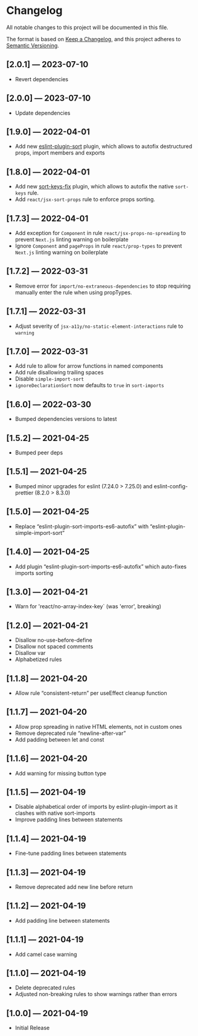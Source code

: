 # Changelog

All notable changes to this project will be documented in this file.

The format is based on [Keep a Changelog](https://keepachangelog.com/en/1.0.0/),
and this project adheres to [Semantic Versioning](https://semver.org/spec/v2.0.0.html).

## [2.0.1] — 2023-07-10

- Revert dependencies

## [2.0.0] — 2023-07-10

- Update dependencies

## [1.9.0] — 2022-04-01

- Add new [eslint-plugin-sort](https://www.npmjs.com/package/eslint-plugin-sort) plugin, which allows to autofix destructured props, import members and exports

## [1.8.0] — 2022-04-01

- Add new [sort-keys-fix](https://www.npmjs.com/package/eslint-plugin-sort-keys-fix) plugin, which allows to autofix the native `sort-keys` rule.
- Add `react/jsx-sort-props` rule to enforce props sorting.

## [1.7.3] — 2022-04-01

- Add exception for `Component` in rule `react/jsx-props-no-spreading` to prevent `Next.js` linting warning on boilerplate
- Ignore `Component` and `pageProps` in rule `react/prop-types` to prevent `Next.js` linting warning on boilerplate

## [1.7.2] — 2022-03-31

- Remove error for `import/no-extraneous-dependencies` to stop requiring manually enter the rule when using propTypes.

## [1.7.1] — 2022-03-31

- Adjust severity of `jsx-a11y/no-static-element-interactions` rule to `warning`

## [1.7.0] — 2022-03-31

- Add rule to allow for arrow functions in named components
- Add rule disallowing trailing spaces
- Disable `simple-import-sort`
- `ignoreDeclarationSort` now defaults to `true` in `sort-imports`

## [1.6.0] — 2022-03-30

- Bumped dependencies versions to latest

## [1.5.2] — 2021-04-25

- Bumped peer deps

## [1.5.1] — 2021-04-25

- Bumped minor upgrades for eslint (7.24.0 > 7.25.0) and eslint-config-prettier (8.2.0 > 8.3.0)

## [1.5.0] — 2021-04-25

- Replace “eslint-plugin-sort-imports-es6-autofix” with “eslint-plugin-simple-import-sort”

## [1.4.0] — 2021-04-25

- Add plugin “eslint-plugin-sort-imports-es6-autofix” which auto-fixes imports sorting

## [1.3.0] — 2021-04-21

- Warn for 'react/no-array-index-key` (was 'error', breaking)

## [1.2.0] — 2021-04-21

- Disallow no-use-before-define
- Disallow not spaced comments
- Disallow var
- Alphabetized rules

## [1.1.8] — 2021-04-20

- Allow rule “consistent-return” per useEffect cleanup function

## [1.1.7] — 2021-04-20

- Allow prop spreading in native HTML elements, not in custom ones
- Remove deprecated rule “newline-after-var”
- Add padding between let and const

## [1.1.6] — 2021-04-20

- Add warning for missing button type

## [1.1.5] — 2021-04-19

- Disable alphabetical order of imports by eslint-plugin-import as it clashes with native sort-imports
- Improve padding lines between statements

## [1.1.4] — 2021-04-19

- Fine-tune padding lines between statements

## [1.1.3] — 2021-04-19

- Remove deprecated add new line before return

## [1.1.2] — 2021-04-19

- Add padding line between statements

## [1.1.1] — 2021-04-19

- Add camel case warning

## [1.1.0] — 2021-04-19

- Delete deprecated rules
- Adjusted non-breaking rules to show warnings rather than errors

## [1.0.0] — 2021-04-19

- Initial Release
